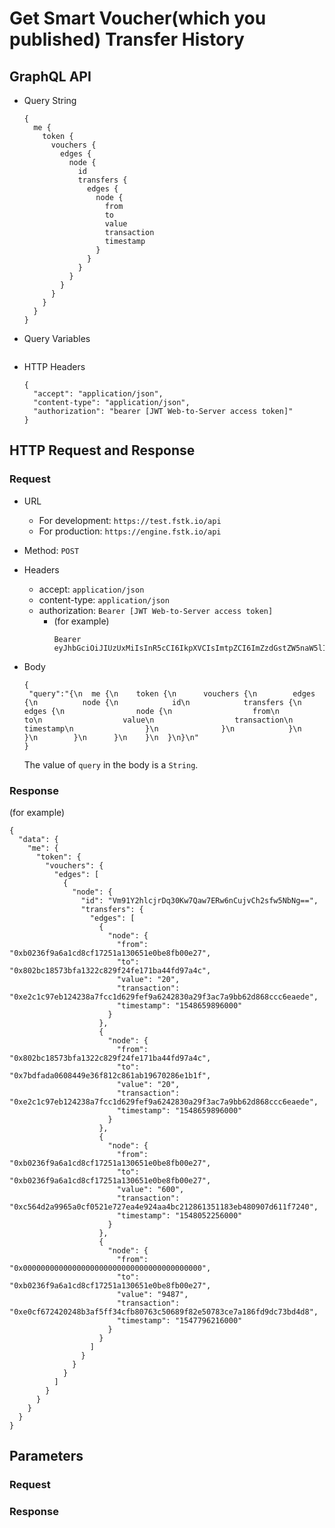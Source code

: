 
# Get Smart Voucher(which you published) Transfer History

## GraphQL API

- Query String
  ```
  {
    me {
      token {
        vouchers {
          edges {
            node {
              id
              transfers {
                edges {
                  node {
                    from
                    to
                    value
                    transaction
                    timestamp
                  }
                }
              }
            }
          }
        }
      }
    }
  }
  ```
- Query Variables

  ```
  
  ```
- HTTP Headers 
  ```
  {
    "accept": "application/json",
    "content-type": "application/json",
    "authorization": "bearer [JWT Web-to-Server access token]"
  }
  ```

## HTTP Request and Response
### Request

- URL
  - For development: `https://test.fstk.io/api`
  - For production: `https://engine.fstk.io/api`

- Method: `POST`

- Headers
  - accept: `application/json`
  - content-type: `application/json` 
  - authorization: `Bearer [JWT Web-to-Server access token]`
    - (for example)
      ```
      Bearer eyJhbGciOiJIUzUxMiIsInR5cCI6IkpXVCIsImtpZCI6ImZzdGstZW5naW5lIn0.eyJ1aWQiOiLDr1xiw73Ch8KDSFx1MDAxMcOowo5awrvCqsOAXHUwMDAywrwmIiwiaWF0IjoxNTM4NzA5MDM2LCJleHAiOjE1Mzg3OTU0MzYsImF1ZCI6InVybjpmc3RrOmVuZ2luZSIsImlzcyI6InVybjpmc3RrOmVuZ2luZSIsInN1YiI6InVybjpmc3RrOmVuZ2luZTphY2Nlc3NfdG9rZW4ifQ.msJZ61FHIkKtjUpDs4sx1Kk1rb9vdhus3ntUDj6rHNmsygiHTgOEMQFJMtVqtWqkNgrtRgGpngq8Rf47xTT53g
      ```

- Body
  ``` 
  {  
   "query":"{\n  me {\n    token {\n      vouchers {\n        edges {\n          node {\n            id\n            transfers {\n              edges {\n                node {\n                  from\n                  to\n                  value\n                  transaction\n                  timestamp\n                }\n              }\n            }\n          }\n        }\n      }\n    }\n  }\n}\n"
  }
  ```
  The value of `query` in the body is a `String`. 


### Response
(for example)
```
{
  "data": {
    "me": {
      "token": {
        "vouchers": {
          "edges": [
            {
              "node": {
                "id": "Vm91Y2hlcjrDq30Kw7Qaw7ERw6nCujvCh2sfw5NbNg==",
                "transfers": {
                  "edges": [
                    {
                      "node": {
                        "from": "0xb0236f9a6a1cd8cf17251a130651e0be8fb00e27",
                        "to": "0x802bc18573bfa1322c829f24fe171ba44fd97a4c",
                        "value": "20",
                        "transaction": "0xe2c1c97eb124238a7fcc1d629fef9a6242830a29f3ac7a9bb62d868ccc6eaede",
                        "timestamp": "1548659896000"
                      }
                    },
                    {
                      "node": {
                        "from": "0x802bc18573bfa1322c829f24fe171ba44fd97a4c",
                        "to": "0x7bdfada0608449e36f812c861ab19670286e1b1f",
                        "value": "20",
                        "transaction": "0xe2c1c97eb124238a7fcc1d629fef9a6242830a29f3ac7a9bb62d868ccc6eaede",
                        "timestamp": "1548659896000"
                      }
                    },
                    {
                      "node": {
                        "from": "0xb0236f9a6a1cd8cf17251a130651e0be8fb00e27",
                        "to": "0xb0236f9a6a1cd8cf17251a130651e0be8fb00e27",
                        "value": "600",
                        "transaction": "0xc564d2a9965a0cf0521e727ea4e924aa4bc212861351183eb480907d611f7240",
                        "timestamp": "1548052256000"
                      }
                    },
                    {
                      "node": {
                        "from": "0x0000000000000000000000000000000000000000",
                        "to": "0xb0236f9a6a1cd8cf17251a130651e0be8fb00e27",
                        "value": "9487",
                        "transaction": "0xe0cf672420248b3af5ff34cfb80763c50689f82e50783ce7a186fd9dc73bd4d8",
                        "timestamp": "1547796216000"
                      }
                    }
                  ]
                }
              }
            }
          ]
        }
      }
    }
  }
}
```



## Parameters
### Request 


### Response
